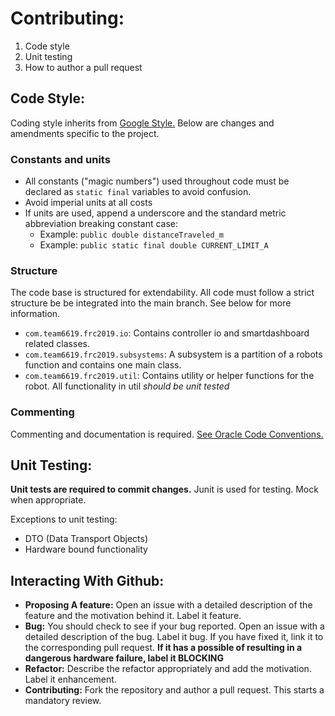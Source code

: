 Contributing:
=============

1. Code style
2. Unit testing
3. How to author a pull request

Code Style:
-----------

Coding style inherits from [Google Style.](https://google.github.io/styleguide/javaguide.html) Below are changes and amendments specific to the project.

### Constants and units
- All constants ("magic numbers") used throughout code must be declared as `static final` variables to avoid confusion.
- Avoid imperial units at all costs
- If units are used, append a underscore and the standard metric abbreviation breaking constant case:
    + Example: `public double distanceTraveled_m`
    + Example: `public static final double CURRENT_LIMIT_A`

### Structure

The code base is structured for extendability. All code must follow a strict structure be be integrated into the main branch. See below for more information.

- `com.team6619.frc2019.io`: Contains controller io and smartdashboard related classes.
- `com.team6619.frc2019.subsystems`: A subsystem is a partition of a robots function and contains one main class.
- `com.team6619.frc2019.util`: Contains utility or helper functions for the robot. All functionality in util *should be unit tested*

### Commenting

Commenting and documentation is required. [See Oracle Code Conventions.](https://www.oracle.com/technetwork/java/codeconventions-141999.html#385)

Unit Testing:
-------------

__Unit tests are required to commit changes.__ Junit is used for testing. Mock when appropriate. 

Exceptions to unit testing:
- DTO (Data Transport Objects)
- Hardware bound functionality

Interacting With Github:
------------------------

- __Proposing A feature:__ Open an issue with a detailed description of the feature and the motivation behind it. Label it feature.
- __Bug:__ You should check to see if your bug reported. Open an issue with a detailed description of the bug. Label it bug. If you have fixed it, link it to the corresponding pull request. __If it has a possible of resulting in a dangerous hardware failure, label it BLOCKING__ 
- __Refactor:__ Describe the refactor appropriately and add the motivation. Label it enhancement.
- __Contributing:__ Fork the repository and author a pull request. This starts a mandatory review.
